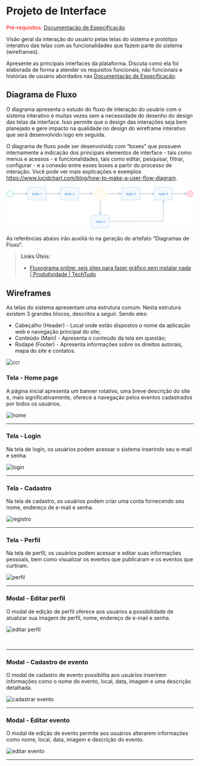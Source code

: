
# Projeto de Interface

<span style="color:red">Pré-requisitos: <a href="2-Especificação do Projeto.md"> Documentação de Especificação</a></span>

Visão geral da interação do usuário pelas telas do sistema e protótipo interativo das telas com as funcionalidades que fazem parte do sistema (wireframes).

 Apresente as principais interfaces da plataforma. Discuta como ela foi elaborada de forma a atender os requisitos funcionais, não funcionais e histórias de usuário abordados nas <a href="2-Especificação do Projeto.md"> Documentação de Especificação</a>.

## Diagrama de Fluxo

O diagrama apresenta o estudo do fluxo de interação do usuário com o sistema interativo e  muitas vezes sem a necessidade do desenho do design das telas da interface. Isso permite que o design das interações seja bem planejado e gere impacto na qualidade no design do wireframe interativo que será desenvolvido logo em seguida.

O diagrama de fluxo pode ser desenvolvido com “boxes” que possuem internamente a indicação dos principais elementos de interface - tais como menus e acessos - e funcionalidades, tais como editar, pesquisar, filtrar, configurar - e a conexão entre esses boxes a partir do processo de interação. Você pode ver mais explicações e exemplos https://www.lucidchart.com/blog/how-to-make-a-user-flow-diagram.

![Exemplo de Diagrama de Fluxo](img/diagramafluxo2.jpg)

As referências abaixo irão auxiliá-lo na geração do artefato “Diagramas de Fluxo”.

> **Links Úteis**:
> - [Fluxograma online: seis sites para fazer gráfico sem instalar nada | Produtividade | TechTudo](https://www.techtudo.com.br/listas/2019/03/fluxograma-online-seis-sites-para-fazer-grafico-sem-instalar-nada.ghtml)

## Wireframes


As telas do sistema apresentam uma estrutura comum. Nesta estrutura existem 3 grandes blocos, descritos a seguir. Sendo eles:
<ul>
  <li>Cabeçalho (Header) - Local onde estão dispostos o nome da aplicação web e navegação principal do site;</li>
  <li>Conteúdo (Main) - Apresenta o conteúdo da tela em questão;</li>
  <li>Rodapé (Footer) - Apresenta informações sobre os direitos autorais, mapa do site e contatos.</li>
</ul>

![ccr](https://github.com/ICEI-PUC-Minas-PMV-ADS/pmv-ads-2024-1-e2-proj-int-t8-pmv-ads-2024-1-e2-roda-velha/assets/137177277/cd23cc95-b720-4e70-bbaf-4fd6c2173806)

### Tela - Home page
A página inicial apresenta um banner rotativo, uma breve descrição do site e, mais significativamente, oferece a navegação pelos eventos cadastrados por todos os usuários.
    
<img width="139" alt="home" src="https://github.com/ICEI-PUC-Minas-PMV-ADS/pmv-ads-2024-1-e2-proj-int-t8-pmv-ads-2024-1-e2-roda-velha/assets/137177277/60a7677a-2ca5-40b3-8f90-ff736c1d7fb4">

<br>
<hr>

### Tela - Login
Na tela de login, os usuários podem acessar o sistema inserindo seu e-mail e senha.

<img width="307" alt="login" src="https://github.com/ICEI-PUC-Minas-PMV-ADS/pmv-ads-2024-1-e2-proj-int-t8-pmv-ads-2024-1-e2-roda-velha/assets/137177277/8be8f11a-357d-42fa-9981-8761878ce74d">

<br>
<hr>

### Tela - Cadastro
Na tela de cadastro, os usuários podem criar uma conta fornecendo seu nome, endereço de e-mail e senha.
    
<img width="306" alt="registro" src="https://github.com/ICEI-PUC-Minas-PMV-ADS/pmv-ads-2024-1-e2-proj-int-t8-pmv-ads-2024-1-e2-roda-velha/assets/137177277/65845c22-8086-4ac0-98e7-2abdda53aca2">


<br> 
<hr>

### Tela - Perfil 
Na tela de perfil, os usuários podem acessar e editar suas informações pessoais, bem como visualizar os eventos que publicaram e os eventos que curtiram.
    
<img width="184" alt="perfil" src="https://github.com/ICEI-PUC-Minas-PMV-ADS/pmv-ads-2024-1-e2-proj-int-t8-pmv-ads-2024-1-e2-roda-velha/assets/137177277/245b5ef4-69f0-412b-ba21-f0907add4b66">

<br>
<hr>

### Modal - Editar perfil 
O modal de edição de perfil oferece aos usuários a possibilidade de atualizar sua imagem de perfil, nome, endereço de e-mail e senha.
    
![editar perfil](https://github.com/ICEI-PUC-Minas-PMV-ADS/pmv-ads-2024-1-e2-proj-int-t8-pmv-ads-2024-1-e2-roda-velha/assets/137177277/f364a13e-199e-4c5e-8bf0-e4db57246750)

<br>
<hr>

### Modal - Cadastro de evento
O modal de cadastro de evento possibilita aos usuários inserirem informações como o nome do evento, local, data, imagem e uma descrição detalhada.
    
<img width="185" alt="cadastrar evento" src="https://github.com/ICEI-PUC-Minas-PMV-ADS/pmv-ads-2024-1-e2-proj-int-t8-pmv-ads-2024-1-e2-roda-velha/assets/137177277/ff191f18-db39-467f-8adb-95a47b581647">

<br>
<hr>

### Modal - Editar evento
O modal de edição de evento permite aos usuários alterarem informações como nome, local, data, imagem e descrição do evento.
    
<img width="184" alt="editar evento" src="https://github.com/ICEI-PUC-Minas-PMV-ADS/pmv-ads-2024-1-e2-proj-int-t8-pmv-ads-2024-1-e2-roda-velha/assets/137177277/202baeba-a78c-4ed2-ace8-45a5b8c92e6d">

<br>
<hr>


